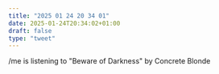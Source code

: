 ```yaml
---
title: "2025 01 24 20 34 01"
date: 2025-01-24T20:34:02+01:00
draft: false
type: "tweet"
---
```

/me is listening to "Beware of Darkness" by Concrete Blonde

